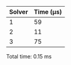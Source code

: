 |   Solver |   Time (µs) |
|----------|-------------|
|        1 |          59 |
|        2 |          11 |
|        3 |          75 |
Total time: 0.15 ms
